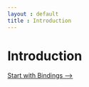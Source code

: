 ```yaml
---
layout : default
title : Introduction
---
```

# Introduction

 <a class='next' href="binds.html">Start with Bindings --&gt;</a>